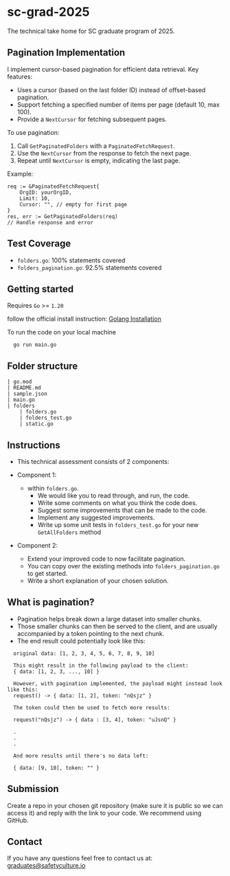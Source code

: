 # sc-grad-2025

The technical take home for SC graduate program of 2025.

## Pagination Implementation

I implement cursor-based pagination for efficient data retrieval. Key features:

- Uses a cursor (based on the last folder ID) instead of offset-based pagination.
- Support fetching a specified number of items per page (default 10, max 100).
- Provide a `NextCursor` for fetching subsequent pages.

To use pagination:

1. Call `GetPaginatedFolders` with a `PaginatedFetchRequest`.
2. Use the `NextCursor` from the response to fetch the next page.
3. Repeat until `NextCursor` is empty, indicating the last page.

Example:

```
req := &PaginatedFetchRequest{
    OrgID: yourOrgID,
    Limit: 10,
    Cursor: "", // empty for first page
}
res, err := GetPaginatedFolders(req)
// Handle response and error
```

## Test Coverage

- `folders.go`: 100% statements covered
- `folders_pagination.go`: 92.5% statements covered


## Getting started

Requires `Go` >= `1.20`

follow the official install instruction: [Golang Installation](https://go.dev/doc/install)

To run the code on your local machine
```
  go run main.go
```

## Folder structure

```
| go.mod
| README.md
| sample.json
| main.go
| folders
    | folders.go
    | folders_test.go
    | static.go
```

## Instructions

- This technical assessment consists of 2 components:
- Component 1:
  - within `folders.go`.
    - We would like you to read through, and run, the code.
    - Write some comments on what you think the code does.
    - Suggest some improvements that can be made to the code.
    - Implement any suggested improvements.
    - Write up some unit tests in `folders_test.go` for your new `GetAllFolders` method

- Component 2:
  - Extend your improved code to now facilitate pagination.
  - You can copy over the existing methods into `folders_pagination.go` to get started.
  - Write a short explanation of your chosen solution.

## What is pagination?
  - Pagination helps break down a large dataset into smaller chunks.
  - Those smaller chunks can then be served to the client, and are usually accompanied by a token pointing to the next chunk.
  - The end result could potentially look like this:
```
  original data: [1, 2, 3, 4, 5, 6, 7, 8, 9, 10]

  This might result in the following payload to the client:
  { data: [1, 2, 3, ..., 10] }

  However, with pagination implemented, the payload might instead look like this:
  request() -> { data: [1, 2], token: "nQsjz" }

  The token could then be used to fetch more results:

  request("nQsjz") -> { data : [3, 4], token: "uJsnQ" }

  .
  .
  .

  And more results until there's no data left:

  { data: [9, 10], token: "" }
```

## Submission

Create a repo in your chosen git repository (make sure it is public so we can access it) and reply with the link to your code. We recommend using GitHub.


## Contact

If you have any questions feel free to contact us at: graduates@safetyculture.io